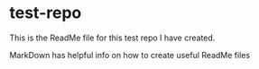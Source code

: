 # test-repo
This is the ReadMe file for this test repo I have created.

MarkDown has helpful info on how to create useful ReadMe files

